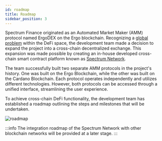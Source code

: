 ```yaml
---
id: roadmap
title: Roadmap
sidebar_position: 3
---
```


Spectrum Finance originated as an Automated Market Maker (AMM) protocol named ErgoDEX on the Ergo blockchain.
Recognizing a [global problem](/concepts/spectrum-network/overview#defi-problems-that-spectrum-finance-aims-to-solve) within the DeFi space, the development team made a decision to expand the project into a
cross-chain decentralized exchange. This expansion was made possible by creating an in-house developed cross-chain smart
contract platform known as [Spectrum Network](/concepts/spectrum-network/overview).

The team successfully built two separate AMM protocols in the project's history. One was built on the Ergo Blockchain,
while the other was built on the Cardano Blockchain. Each protocol operates independently and utilizes different
technologies. However, both protocols can be accessed through a unified interface, streamlining the user experience.

To achieve cross-chain DeFi functionality, the development team has established a roadmap outlining the steps and
milestones that will be undertaken.

![roadmap](/img/roadmap/brief-sf-roadmap.jpg)

:::info
The integration roadmap of the Spectrum Network with other blockchain networks will be provided at a later stage.
:::